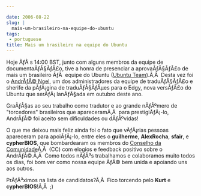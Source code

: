 ```yaml
---

date: 2006-08-22
slug: |
  mais-um-brasileiro-na-equipe-do-ubuntu
tags:
 - portuguese
title: Mais um brasileiro na equipe do Ubuntu
---
```


Hoje ÃƒÂ s 14:00 BST, junto com alguns membros da equipe de
documentaÃƒÂ§ÃƒÂ£o, tive a honra de presenciar a aprovaÃƒÂ§ÃƒÂ£o de mais
um brasileiro ÃƒÂ  equipe do Ubuntu ([Ubuntu
Team](https://launchpad.net/people/ubuntumembers)).Ã‚Â  Desta vez foi o
[AndrÃƒÂ© Noel](http://drenoel.wordpress.com/), um dos administradores
da equipe de traduÃƒÂ§ÃƒÂ£o e sherife da pÃƒÂ¡gina de traduÃƒÂ§ÃƒÂµes
para o Edgy, nova versÃƒÂ£o do Ubuntu que serÃƒÂ¡ lanÃƒÂ§ada em outubro
deste ano.

GraÃƒÂ§as ao seu trabalho como tradutor e ao grande nÃƒÂºmero de
"torcedores" brasileiros que apareceramÃ‚Â  para prestigiÃƒÂ¡-lo,
AndrÃƒÂ© foi aceito sem dificuldades ou dÃƒÂºvidas!

O que me deixou mais feliz ainda foi o fato que vÃƒÂ¡rias pessoas
apareceram para apoiÃƒÂ¡-lo, entre eles o **guilherme**, **AlexRocha**,
**sfair**, e **cypherBIOS**, que bombardearam os membros do [Conselho da
Comunidade](https://launchpad.net/people/communitycouncil)Ã‚Â  (CC) com
elogios e feedback positivo sobre o AndrÃƒÂ©.Ã‚Â  Como todos nÃƒÂ³s
trabalhamos e colaboramos muito todos os dias, foi bom ver como nossa
equipe ÃƒÂ© bem unida e apoiando uns aos outros.

PrÃƒÂ³ximos na lista de candidatos?Ã‚Â  Fico torcendo pelo **Kurt** e
**cypherBIOS**!Ã‚Â  ;)
